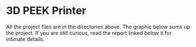 # 3D PEEK Printer

All the project files are in the directories above. The graphic below sums up the project. If you are still curious, read the report linked below it for intimate details.

